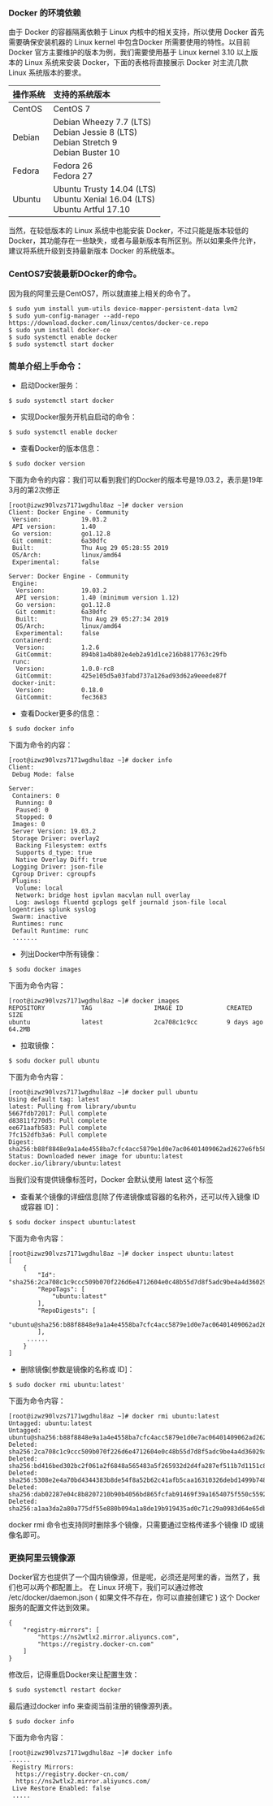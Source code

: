### Docker 的环境依赖
由于 Docker 的容器隔离依赖于 Linux 内核中的相关支持，所以使用 Docker 首先需要确保安装机器的 Linux kernel 中包含Docker 所需要使用的特性。以目前 Docker 官方主要维护的版本为例，我们需要使用基于 Linux kernel 3.10 以上版本的 Linux 系统来安装 Docker，下面的表格将直接展示 Docker 对主流几款 Linux 系统版本的要求。
<table>
<thead>
<tr>
<th style="text-align:left">操作系统</th>
<th style="text-align:left">支持的系统版本</th>
</tr>
</thead>
<tbody>
<tr>
<td style="text-align:left">CentOS</td>
<td style="text-align:left">CentOS 7</td>
</tr>
<tr>
<td style="text-align:left">Debian</td>
<td style="text-align:left">Debian Wheezy 7.7 (LTS) <br> Debian Jessie 8 (LTS) <br> Debian Stretch 9 <br> Debian Buster 10</td>
</tr>
<tr>
<td style="text-align:left">Fedora</td>
<td style="text-align:left">Fedora 26 <br> Fedora 27</td>
</tr>
<tr>
<td style="text-align:left">Ubuntu</td>
<td style="text-align:left">Ubuntu Trusty 14.04 (LTS) <br> Ubuntu Xenial 16.04 (LTS) <br> Ubuntu Artful 17.10</td>
</tr>
</tbody>
</table>
当然，在较低版本的 Linux 系统中也能安装 Docker，不过只能是版本较低的 Docker，其功能存在一些缺失，或者与最新版本有所区别。所以如果条件允许，建议将系统升级到支持最新版本 Docker 的系统版本。

### CentOS7安装最新DOcker的命令。
因为我的阿里云是CentOS7，所以就直接上相关的命令了。
```shell
$ sudo yum install yum-utils device-mapper-persistent-data lvm2
$ sudo yum-config-manager --add-repo https://download.docker.com/linux/centos/docker-ce.repo
$ sudo yum install docker-ce
$ sudo systemctl enable docker
$ sudo systemctl start docker
```

### 简单介绍上手命令：
- 启动Docker服务：
```shell
$ sudo systemctl start docker
```
- 实现Docker服务开机自启动的命令：
```shell
$ sudo systemctl enable docker
```
- 查看Docker的版本信息：
```shell
$ sudo docker version
```
下面为命令的内容：我们可以看到我们的Docker的版本号是19.03.2，表示是19年3月的第2次修正
```shell
[root@izwz90lvzs7171wgdhul8az ~]# docker version
Client: Docker Engine - Community
 Version:           19.03.2
 API version:       1.40
 Go version:        go1.12.8
 Git commit:        6a30dfc
 Built:             Thu Aug 29 05:28:55 2019
 OS/Arch:           linux/amd64
 Experimental:      false

Server: Docker Engine - Community
 Engine:
  Version:          19.03.2
  API version:      1.40 (minimum version 1.12)
  Go version:       go1.12.8
  Git commit:       6a30dfc
  Built:            Thu Aug 29 05:27:34 2019
  OS/Arch:          linux/amd64
  Experimental:     false
 containerd:
  Version:          1.2.6
  GitCommit:        894b81a4b802e4eb2a91d1ce216b8817763c29fb
 runc:
  Version:          1.0.0-rc8
  GitCommit:        425e105d5a03fabd737a126ad93d62a9eeede87f
 docker-init:
  Version:          0.18.0
  GitCommit:        fec3683
```
- 查看Docker更多的信息：
```shell
$ sudo docker info
```
下面为命令的内容：
```shell
[root@izwz90lvzs7171wgdhul8az ~]# docker info
Client:
 Debug Mode: false

Server:
 Containers: 0
  Running: 0
  Paused: 0
  Stopped: 0
 Images: 0
 Server Version: 19.03.2
 Storage Driver: overlay2
  Backing Filesystem: extfs
  Supports d_type: true
  Native Overlay Diff: true
 Logging Driver: json-file
 Cgroup Driver: cgroupfs
 Plugins:
  Volume: local
  Network: bridge host ipvlan macvlan null overlay
  Log: awslogs fluentd gcplogs gelf journald json-file local logentries splunk syslog
 Swarm: inactive
 Runtimes: runc
 Default Runtime: runc
 .......
```

- 列出Docker中所有镜像：
```shell
$ sodu docker images
```
下面为命令内容：
```shell
[root@izwz90lvzs7171wgdhul8az ~]# docker images
REPOSITORY          TAG                 IMAGE ID            CREATED             SIZE
ubuntu              latest              2ca708c1c9cc        9 days ago          64.2MB
```

- 拉取镜像：
```shell
$ sodu docker pull ubuntu
```
下面为命令内容：
```
[root@izwz90lvzs7171wgdhul8az ~]# docker pull ubuntu
Using default tag: latest
latest: Pulling from library/ubuntu
5667fdb72017: Pull complete 
d83811f270d5: Pull complete 
ee671aafb583: Pull complete 
7fc152dfb3a6: Pull complete 
Digest: sha256:b88f8848e9a1a4e4558ba7cfc4acc5879e1d0e7ac06401409062ad2627e6fb58
Status: Downloaded newer image for ubuntu:latest
docker.io/library/ubuntu:latest
```
当我们没有提供镜像标签时，Docker 会默认使用 latest 这个标签

- 查看某个镜像的详细信息[除了传递镜像或容器的名称外，还可以传入镜像 ID 或容器 ID]：
```shell
$ sodu docker inspect ubuntu:latest
```
下面为命令内容：
```shell
[root@izwz90lvzs7171wgdhul8az ~]# docker inspect ubuntu:latest
[
    {
        "Id": "sha256:2ca708c1c9ccc509b070f226d6e4712604e0c48b55d7d8f5adc9be4a4d36029a",
        "RepoTags": [
            "ubuntu:latest"
        ],
        "RepoDigests": [
            "ubuntu@sha256:b88f8848e9a1a4e4558ba7cfc4acc5879e1d0e7ac06401409062ad2627e6fb58"
        ],
     ......
    }
]
```
- 删除镜像[参数是镜像的名称或 ID]：
```shell
$ sudo docker rmi ubuntu:latest'
```
下面为命令内容：
```
[root@izwz90lvzs7171wgdhul8az ~]# docker rmi ubuntu:latest
Untagged: ubuntu:latest
Untagged: ubuntu@sha256:b88f8848e9a1a4e4558ba7cfc4acc5879e1d0e7ac06401409062ad2627e6fb58
Deleted: sha256:2ca708c1c9ccc509b070f226d6e4712604e0c48b55d7d8f5adc9be4a4d36029a
Deleted: sha256:bd416bed302bc2f061a2f6848a565483a5f265932d2d4fa287ef511b7d1151c8
Deleted: sha256:5308e2e4a70bd4344383b8de54f8a52b62c41afb5caa16310326debd1499b748
Deleted: sha256:dab02287e04c8b8207210b90b4056bd865fcfab91469f39a1654075f550c5592
Deleted: sha256:a1aa3da2a80a775df55e880b094a1a8de19b919435ad0c71c29a0983d64e65db
```
docker rmi 命令也支持同时删除多个镜像，只需要通过空格传递多个镜像 ID 或镜像名即可。

### 更换阿里云镜像源
Docker官方也提供了一个国内镜像源，但是呢，必须还是阿里的香，当然了，我们也可以两个都配置上。
在 Linux 环境下，我们可以通过修改 /etc/docker/daemon.json ( 如果文件不存在，你可以直接创建它 ) 这个 Docker 服务的配置文件达到效果。
```
{
    "registry-mirrors": [
        "https://ns2wtlx2.mirror.aliyuncs.com",
        "https://registry.docker-cn.com"
    ]
}
```
修改后，记得重启Docker来让配置生效：
```shell
$ sudo systemctl restart docker
```
最后通过docker info 来查阅当前注册的镜像源列表。
```shell
$ sudo docker info
```
下面为命令内容：

```
[root@izwz90lvzs7171wgdhul8az ~]# docker info
......
 Registry Mirrors:
  https://registry.docker-cn.com/
  https://ns2wtlx2.mirror.aliyuncs.com/
 Live Restore Enabled: false
 .....
```